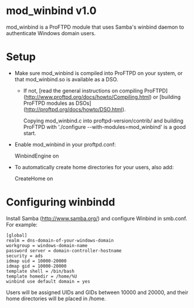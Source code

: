 mod_winbind v1.0
================

mod_winbind is a ProFTPD module that uses Samba's winbind daemon to
authenticate Windows domain users.


Setup
=====

* Make sure mod_winbind is compiled into ProFTPD on your system,
  or that mod_winbind.so is available as a DSO.

  * If not, [read the general instructions on compiling ProFTPD]
    (http://www.proftpd.org/docs/howto/Compiling.html) or
    [building ProFTPD modules as DSOs]
    (http://proftpd.org/docs/howto/DSO.html).

    Copying mod_winbind.c into proftpd-version/contrib/ and building
    ProFTPD with './configure --with-modules=mod_winbind' is a good start.

* Enable mod_winbind in your proftpd.conf:

    WinbindEngine on

* To automatically create home directories for your users, also add:

    CreateHome on


Configuring winbindd
====================

Install Samba (http://www.samba.org/) and configure Winbind in smb.conf.
For example:

    [global]
    realm = dns-domain-of-your-windows-domain
    workgroup = windows-domain-name
    password server = domain-controller-hostname
    security = ads
    idmap uid = 10000-20000
    idmap gid = 10000-20000
    template shell = /bin/bash
    template homedir = /home/%U
    winbind use default domain = yes

Users will be assigned UIDs and GIDs between 10000 and 20000, and their home
directories will be placed in /home.
